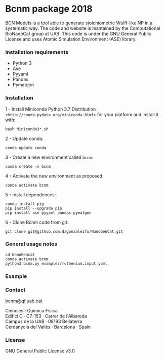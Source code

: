 # Bcnm package 2018

BCN Models is a tool able to generate stoichiometric Wulff-like NP in a systematic way. The code and website is mantained by the Computational BioNanoCat group at UAB. This code is under the GNU General Public License and uses Atomic Simulation Environment (ASE) library. 

### Installation requirements

* Python 3
* Ase
* Pyyaml
* Pandas
* Pymatgen

### Installation

1 - Install Miniconda Python 3.7 Distribution `<http://conda.pydata.org/miniconda.html>` for your platform and install it with:

    bash Miniconda3*.sh
        
2 - Update conda:

    conda update conda

3 - Create a new environment called ``bcnm``:

    conda create -n bcnm

4 - Activate the new environment as proposed:

    conda activate bcnm

5 - Install dependences:

    conda install pip
    pip install --upgrade pip  
    pip install ase pyyaml pandas pymatgen
  
6 - Clone Bcnm code from git:

    git clone git@github.com:dagonzalezfo/NanoGenCat.git


### General usage notes

    cd NanoGencat
    conda activate bcnm
    python3 bcnm.py examples/ruthenium.input.yaml
    
    
### Example

### Contact

bcnm@qf.uab.cat
  
Ciències · Química Física  
Edifici C · C7-153 · Carrer de l'Albareda  
Campus de la UAB · 08193 Bellaterra  
Cerdanyola del Vallès · Barcelona · Spain

### License 

GNU General Public License v3.0
